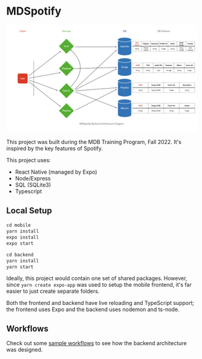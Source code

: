 # MDSpotify

![backend architecture diagram](./backend%20architecture%20diagram.jpeg)

This project was built during the MDB Training Program, Fall 2022. It's inspired by the key features of Spotify.

This project uses:

- React Native (managed by Expo)
- Node/Express
- SQL (SQLite3)
- Typescript

## Local Setup

```
cd mobile
yarn install
expo install
expo start
```

```
cd backend
yarn install
yarn start
```

Ideally, this project would contain one set of shared packages. However, since `yarn create expo-app` was used to setup the mobile frontend, it's far easier to just create separate folders.

Both the frontend and backend have live reloading and TypeScript support; the frontend uses Expo and the backend uses nodemon and ts-node.

## Workflows

Check out some [sample workflows](./systems-design-queries.md) to see how the backend architecture was designed.
